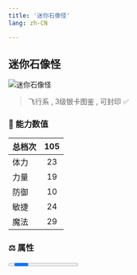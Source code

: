 ```yaml
---
title: '迷你石像怪'
lang: zh-CN

---
```



## 迷你石像怪

![迷你石像怪](https://user-images.githubusercontent.com/78347270/115859872-aadd0700-a46b-11eb-8403-65eeb7bf7ef6.gif) 

> 飞行系 , 3级银卡图鉴<Card :type="1" /> , 可封印 ✅ 


### 💪 能力数值

| 总档次       | 105            |
| :----------- |:-------------:|
| 体力      | 23   <Stars :number="2" />  |
| 力量      | 19   <Stars :number="2" />  |
| 防御      | 10  <Stars :number="1" />  | 
| 敏捷      | 24  <Stars :number="2.5" />  | 
| 魔法      | 29  <Stars :number="3" />   | 


### ⚖️ 属性


<Progress earth :number="0" />

<Progress water :number="0" />

<Progress fire :number="3" />

<Progress wind :number="7" />

### ✨ 技能栏 <Strong>9个</Strong>

- 攻击
- 魔法防御

### 👶 1级出现点

- 诅咒的迷宮地下35楼(18,5)、(18,8)； 参考任务 :scroll: 双王



